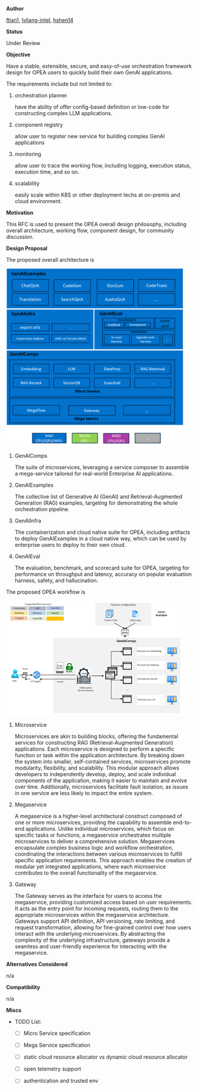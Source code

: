 **Author**

[ftian1](https://github.com/ftian1), [lvliang-intel](https://github.com/lvliang-intel), [hshen14](https://github.com/hshen14)

**Status**

Under Review

**Objective**

Have a stable, extensible, secure, and easy-of-use orchestration framework design for OPEA users to quickly build their own GenAI applications.

The requirements include but not limited to:

1. orchestration planner

    have the ability of offer config-based definition or low-code for constructing complex LLM applications.

2. component registry

    allow user to register new service for building complex GenAI applications

3. monitoring

    allow user to trace the working flow, including logging, execution status, execution time, and so on.

4. scalability

    easily scale within K8S or other deployment techs at on-premis and cloud environment.

**Motivation**

This RFC is used to present the OPEA overall design philosophy, including overall architecture, working flow, component design, for community discussion.

**Design Proposal**

The proposed overall architecture is

<a target="_blank" href="opea_architecture.png">
  <img src="opea_architecture.png" alt="Architecture" width=480 height=480>
</a>

1. GenAIComps
   
    The suite of microservices, leveraging a service composer to assemble a mega-service tailored for real-world Enterprise AI applications.

2. GenAIExamples

    The collective list of Generative AI (GenAI) and Retrieval-Augmented Generation (RAG) examples, targeting for demonstrating the whole orchestration pipeline.

3. GenAIInfra

    The containerization and cloud native suite for OPEA, including artifacts to deploy GenAIExamples in a cloud native way, which can be used by enterprise users to deploy to their own cloud.

4. GenAIEval

    The evaluation, benchmark, and scorecard suite for OPEA, targeting for performance on throughput and latency, accuracy on popular evaluation harness, safety, and hallucination.

The proposed OPEA workflow is

<a target="_blank" href="opea_workflow.png">
  <img src="opea_workflow.png" alt="Workflow" width=480 height=310>
</a>

1. Microservice

    Microservices are akin to building blocks, offering the fundamental services for constructing RAG (Retrieval-Augmented Generation) applications. Each microservice is designed to perform a specific function or task within the application architecture. By breaking down the system into smaller, self-contained services, microservices promote modularity, flexibility, and scalability. This modular approach allows developers to independently develop, deploy, and scale individual components of the application, making it easier to maintain and evolve over time. Additionally, microservices facilitate fault isolation, as issues in one service are less likely to impact the entire system.

2. Megaservice

    A megaservice is a higher-level architectural construct composed of one or more microservices, providing the capability to assemble end-to-end applications. Unlike individual microservices, which focus on specific tasks or functions, a megaservice orchestrates multiple microservices to deliver a comprehensive solution. Megaservices encapsulate complex business logic and workflow orchestration, coordinating the interactions between various microservices to fulfill specific application requirements. This approach enables the creation of modular yet integrated applications, where each microservice contributes to the overall functionality of the megaservice.

3. Gateway

    The Gateway serves as the interface for users to access the megaservice, providing customized access based on user requirements. It acts as the entry point for incoming requests, routing them to the appropriate microservices within the megaservice architecture. Gateways support API definition, API versioning, rate limiting, and request transformation, allowing for fine-grained control over how users interact with the underlying microservices. By abstracting the complexity of the underlying infrastructure, gateways provide a seamless and user-friendly experience for interacting with the megaservice.

**Alternatives Considered**

n/a

**Compatibility**

n/a

**Miscs**

- TODO List:

  - [ ] Micro Service specification
  - [ ] Mega Service specification
  - [ ] static cloud resource allocator vs dynamic cloud resource allocator
  - [ ] open telemetry support
  - [ ] authentication and trusted env


